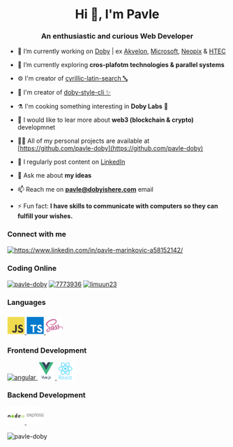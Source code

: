 <h1 align="center">Hi 👋, I'm Pavle</h1>
<h3 align="center">An enthusiastic and curious Web Developer</h3>

- 🔭 I’m currently working on [Doby](https://www.linkedin.com/company/dobyishere/) | ex [Akvelon](https://akvelon.com/), [Microsoft](https://www.microsoft.com/), [Neopix](https://weareneopix.com/) & [HTEC](https://htecgroup.com/) 

- 🌱 I’m currently exploring **cros-plafotm technologies & parallel systems**

- ⚙️ I'm creator of [cyrillic-latin-search 🔤](https://www.npmjs.com/package/cyrillic-latin-search)

- 🔨 I'm creator of [doby-style-cli ✨](https://www.npmjs.com/package/doby-style-cli)

- ⚗️ I'm cooking something interesting in **Doby Labs** 🍍

- 🔮 I would like to lear more about **web3 (blockchain & crypto)** developmnet

- 👨‍💻 All of my personal projects are available at [https://github.com/pavle-doby](https://github.com/pavle-doby)

- 📝 I regularly post content on [LinkedIn](https://www.linkedin.com/in/pavle-marinkovi%C4%87-a58152142/)


- 💬 Ask me about **my ideas**

- 📫 Reach me on **pavle@dobyishere.com** email

- ⚡ Fun fact: **I have skills to communicate with computers so they can fulfill your wishes.**

<h3 align="left">Connect with me</h3>
<p align="left">
    <a href="https://www.linkedin.com/in/pavle-marinkovic-a58152142" target="blank"><img align="center" src="https://raw.githubusercontent.com/rahuldkjain/github-profile-readme-generator/master/src/images/icons/Social/linked-in-alt.svg" alt="https://www.linkedin.com/in/pavle-marinkovic-a58152142/" height="30" width="40" /></a>

</p>
<h3 align="left">Coding Online</h3>
<p align="left">
    <a href="https://www.leetcode.com/pavle-doby" target="blank"><img align="center" src="https://raw.githubusercontent.com/rahuldkjain/github-profile-readme-generator/master/src/images/icons/Social/leet-code.svg" alt="pavle-doby" height="30" width="40" /></a>
    <a href="https://stackoverflow.com/users/7773936" target="blank"><img align="center" src="https://raw.githubusercontent.com/rahuldkjain/github-profile-readme-generator/master/src/images/icons/Social/stack-overflow.svg" alt="7773936" height="30" width="40" /></a>
    <a href="https://www.hackerrank.com/limuun23" target="blank"><img align="center" src="https://raw.githubusercontent.com/rahuldkjain/github-profile-readme-generator/master/src/images/icons/Social/hackerrank.svg" alt="limuun23" height="30" width="40" /></a>
</p>

<h3 align="left">Languages<h3>
<p align="left">
    <a href="https://developer.mozilla.org/en-US/docs/Web/JavaScript" target="_blank" rel="noreferrer"> 
        <img src="https://raw.githubusercontent.com/devicons/devicon/master/icons/javascript/javascript-original.svg" alt="javascript" width="40" height="40"/> 
    </a> 
    <a href="https://www.typescriptlang.org/" target="_blank" rel="noreferrer"> 
        <img src="https://raw.githubusercontent.com/devicons/devicon/master/icons/typescript/typescript-original.svg" alt="typescript" width="40" height="40"/> 
     </a> 
    <a href="https://sass-lang.com" target="_blank" rel="noreferrer"> 
        <img src="https://raw.githubusercontent.com/devicons/devicon/master/icons/sass/sass-original.svg" alt="sass" width="40" height="40"/> 
     </a> 
</p>
<h3 align="left">Frontend Development</h3>
<p align="left">
    <a href="https://angular.io" target="_blank" rel="noreferrer"> 
        <img src="https://angular.io/assets/images/logos/angular/angular.svg" alt="angular" width="40" height="40"/> 
    </a> 
         <a href="https://vuejs.org/" target="_blank" rel="noreferrer"> 
        <img src="https://raw.githubusercontent.com/devicons/devicon/master/icons/vuejs/vuejs-original-wordmark.svg" alt="vuejs" width="40" height="40"/> 
     </a> 
    <a href="https://reactjs.org/" target="_blank" rel="noreferrer"> 
        <img src="https://raw.githubusercontent.com/devicons/devicon/master/icons/react/react-original-wordmark.svg" alt="react" width="40" height="40"/> 
    </a> 

</p>
<h3 align="left">Backend Development</h3>
<p align="left">
    <a href="https://nodejs.org" target="_blank" rel="noreferrer"> 
        <img src="https://raw.githubusercontent.com/devicons/devicon/master/icons/nodejs/nodejs-original-wordmark.svg" alt="nodejs" width="40" height="40"/> 
    </a> 
    <a href="https://expressjs.com" target="_blank" rel="noreferrer"> 
        <img src="https://raw.githubusercontent.com/devicons/devicon/master/icons/express/express-original-wordmark.svg" alt="express" width="40" height="40"/> 
    </a> 
</p>
<p>
    <img align="center" src="https://github-readme-stats.vercel.app/api/top-langs?username=pavle-doby&show_icons=true&locale=en&layout=compact" alt="pavle-doby" />
</p>

